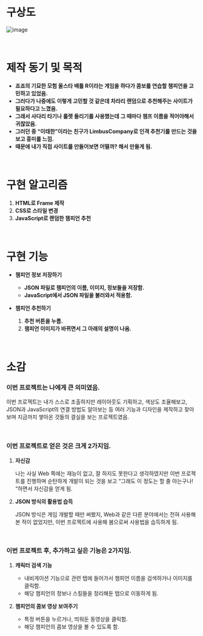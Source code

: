# 구상도

![image](https://github.com/user-attachments/assets/bf36ec7c-309f-4866-8f31-4f8b98650ea9)

<br>

# 제작 동기 및 목적

- **죠죠의 기묘한 모험 올스타 배틀 R이라는 게임을 하다가 콤보를 연습할 챔피언을 고민하고 있었음.**
- **그러다가 나중에도 이렇게 고민할 것 같은데 차라리 랜덤으로 추천해주는 사이트가 필요하다고 느꼈음.**
- **그래서 사다리 타기나 룰렛 돌리기를 사용했는데 그 때마다 챔프 이름을 적어야해서 귀찮았음.**
- **그러던 중 “이태한”이라는 친구가 LimbusCompany로 인격 추천기를 만드는 것을 보고 흥미를 느낌.**
- **때문에 내가 직접 사이트를 만들어보면 어떨까? 해서 만들게 됨.**

<br>

# 구현 알고리즘

1. **HTML로 Frame 제작**
2. **CSS로 스타일 변경**
3. **JavaScript로 랜덤한 챔피언 추천**

<br>

# 구현 기능

- **챔피언 정보 저장하기**
    - **JSON 파일로 챔피언의 이름, 이미지, 정보들을 저장함.**
    - **JavaScript에서 JSON 파일을 불러와서 적용함.**
      
- **챔피언 추천하기**
    1. **추천 버튼을 누름.**
    2. **챔피언 이미지가 바뀌면서 그 아래의 설명이 나옴.**

<br>

# 소감

### **이번 프로젝트는 나에게 큰 의미였음.**

이번 프로젝트는 내가 스스로 조촐하지만 레이아웃도 기획하고, 색상도 조율해보고, JSON과 JavaScript의 연결 방법도 알아보는 등 여러 기능과 디자인을 제작하고 찾아보며 지금까지 쌓아온 것들의 결실을 보는 프로젝트였음.

<br>

### **이번 프로젝트로 얻은 것은 크게 2가지임.**

1. **자신감**
   
   나는 사실 Web 쪽에는 재능이 없고, 잘 하지도 못한다고 생각하였지만 이번 프로젝트를 진행하며 순탄하게 개발이 되는 것을 보고 “그래도 이 정도는 할 줄 아는구나! “하면서 자신감을 얻게 됨.
    
2. **JSON 방식의 활용법 습득**
   
   JSON 방식은 게임 개발할 때만 써봤지, Web과 같은 다른 분야에서는 전혀 사용해 본 적이 없었지만, 이번 프로젝트에 사용해 봄으로써 사용법을 습득하게 됨.
    
<br>

### **이번 프로젝트 후, 추가하고 싶은 기능은 2가지임.**

1. **캐릭터 검색 기능**
    - 내비게이션 기능으로 관련 탭에 들어가서 챔피언 이름을 검색하거나 이미지를 클릭함.
    - 해당 챔피언의 정보나 스킬들을 정리해둔 탭으로 이동하게 됨.

2. **챔피언의 콤보 영상 보여주기**
    - 특정 버튼을 누르거나, 띄워둔 동영상을 클릭함.
    - 해당 챔피언의 콤보 영상을 볼 수 있도록 함.

<br>

